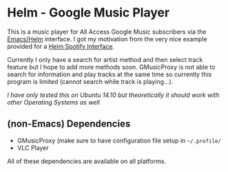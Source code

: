 # Helm - Google Music Player

This is a music player for All Access Google Music subscribers via the 
[Emacs/Helm](https://github.com/emacs-helm/helm) interface. I got my
motivation from the very nice example provided for a
[Helm Spotify Interface](https://github.com/krisajenkins/helm-spotify).

Currently I only have a search for artist method and then select track
feature but I hope to add more methods soon. GMusicProxy is not able
to search for information and play tracks at the same time so
currently this program is limited (cannot search while track is playing...).

*I have only tested this on Ubuntu 14.10 but theoretically it should
 work with other Operating Systems as well*

## (non-Emacs) Dependencies
 - GMusicProxy (make sure to have configuration file setup in `~/.profile/`
 - VLC Player

 All of these dependencies are available on all platforms.
